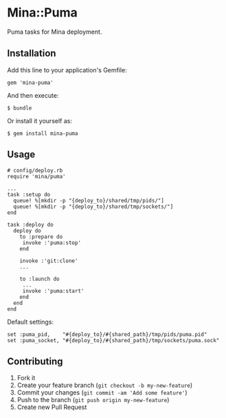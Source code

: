 # Mina::Puma

Puma tasks for Mina deployment.

## Installation

Add this line to your application's Gemfile:

    gem 'mina-puma'

And then execute:

    $ bundle

Or install it yourself as:

    $ gem install mina-puma

## Usage

    # config/deploy.rb
    require 'mina/puma'

    ...
    task :setup do
      queue! %[mkdir -p "{deploy_to}/shared/tmp/pids/"]
      queue! %[mkdir -p "{deploy_to}/shared/tmp/sockets/"]
    end

    task :deploy do
      deploy do
        to :prepare do
         invoke :'puma:stop'
        end

        invoke :'git:clone'
        ...

        to :launch do
         ...
         invoke :'puma:start'
        end
      end
    end

Default settings:

    set :puma_pid,    "#{deploy_to}/#{shared_path}/tmp/pids/puma.pid"
    set :puma_socket, "#{deploy_to}/#{shared_path}/tmp/sockets/puma.sock"

## Contributing

1. Fork it
2. Create your feature branch (`git checkout -b my-new-feature`)
3. Commit your changes (`git commit -am 'Add some feature'`)
4. Push to the branch (`git push origin my-new-feature`)
5. Create new Pull Request
